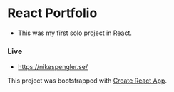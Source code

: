 # React Portfolio

- This was my first solo project in React. 

### Live
- https://nikespengler.se/

This project was bootstrapped with [Create React App](https://github.com/facebook/create-react-app).


